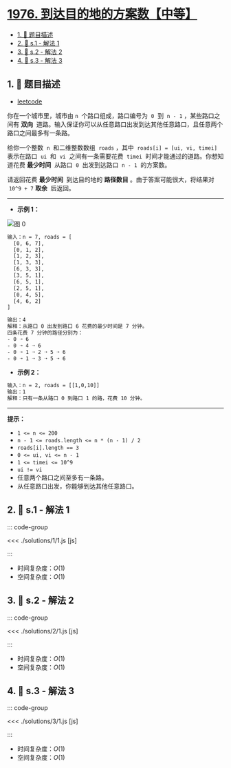 # [1976. 到达目的地的方案数【中等】](https://github.com/tnotesjs/TNotes.leetcode/tree/main/notes/1976.%20%E5%88%B0%E8%BE%BE%E7%9B%AE%E7%9A%84%E5%9C%B0%E7%9A%84%E6%96%B9%E6%A1%88%E6%95%B0%E3%80%90%E4%B8%AD%E7%AD%89%E3%80%91)

<!-- region:toc -->

- [1. 📝 题目描述](#1--题目描述)
- [2. 🎯 s.1 - 解法 1](#2--s1---解法-1)
- [3. 🎯 s.2 - 解法 2](#3--s2---解法-2)
- [4. 🎯 s.3 - 解法 3](#4--s3---解法-3)

<!-- endregion:toc -->

## 1. 📝 题目描述

- [leetcode](https://leetcode.cn/problems/number-of-ways-to-arrive-at-destination/)

你在一个城市里，城市由 `n`  个路口组成，路口编号为  `0`  到  `n - 1` ，某些路口之间有 **双向**  道路。输入保证你可以从任意路口出发到达其他任意路口，且任意两个路口之间最多有一条路。

给你一个整数  `n`  和二维整数数组  `roads` ，其中  `roads[i] = [ui, vi, timei]`  表示在路口  `ui`  和  `vi`  之间有一条需要花费  `timei`  时间才能通过的道路。你想知道花费 **最少时间**  从路口  `0`  出发到达路口  `n - 1`  的方案数。

请返回花费 **最少时间**  到达目的地的 **路径数目** 。由于答案可能很大，将结果对  `10^9 + 7` **取余**  后返回。

---

- **示例 1：**

![图 0](https://cdn.jsdelivr.net/gh/tnotesjs/imgs@main/2025-09-26-21-46-17.png)

```txt
输入：n = 7, roads = [
  [0, 6, 7],
  [0, 1, 2],
  [1, 2, 3],
  [1, 3, 3],
  [6, 3, 3],
  [3, 5, 1],
  [6, 5, 1],
  [2, 5, 1],
  [0, 4, 5],
  [4, 6, 2]
]

输出：4
解释：从路口 0 出发到路口 6 花费的最少时间是 7 分钟。
四条花费 7 分钟的路径分别为：
- 0 ➝ 6
- 0 ➝ 4 ➝ 6
- 0 ➝ 1 ➝ 2 ➝ 5 ➝ 6
- 0 ➝ 1 ➝ 3 ➝ 5 ➝ 6
```

- **示例 2：**

```txt
输入：n = 2, roads = [[1,0,10]]
输出：1
解释：只有一条从路口 0 到路口 1 的路，花费 10 分钟。
```

---

**提示：**

- `1 <= n <= 200`
- `n - 1 <= roads.length <= n * (n - 1) / 2`
- `roads[i].length == 3`
- `0 <= ui, vi <= n - 1`
- `1 <= timei <= 10^9`
- `ui != vi`
- 任意两个路口之间至多有一条路。
- 从任意路口出发，你能够到达其他任意路口。

## 2. 🎯 s.1 - 解法 1

::: code-group

<<< ./solutions/1/1.js [js]

:::

- 时间复杂度：$O(1)$
- 空间复杂度：$O(1)$

## 3. 🎯 s.2 - 解法 2

::: code-group

<<< ./solutions/2/1.js [js]

:::

- 时间复杂度：$O(1)$
- 空间复杂度：$O(1)$

## 4. 🎯 s.3 - 解法 3

::: code-group

<<< ./solutions/3/1.js [js]

:::

- 时间复杂度：$O(1)$
- 空间复杂度：$O(1)$
